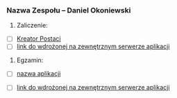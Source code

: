 ### Nazwa Zespołu – Daniel Okoniewski

1. Zaliczenie:
 - [ ] [Kreator Postaci](zaliczenie)
 - [ ] [link do wdrożonej na zewnętrznym serwerze aplikacji](/)
1. Egzamin:
 - [ ] [nazwa aplikacji](egzamin)
 - [ ] [link do wdrożonej na zewnętrznym serwerze aplikacji](/)

